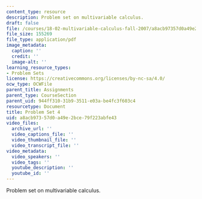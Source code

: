 ```yaml
---
content_type: resource
description: Problem set on multivariable calculus.
draft: false
file: /courses/18-02-multivariable-calculus-fall-2007/a8acb97357d0a49e2bce79f223abfe43_ps4.pdf
file_size: 155269
file_type: application/pdf
image_metadata:
  caption: ''
  credit: ''
  image-alt: ''
learning_resource_types:
- Problem Sets
license: https://creativecommons.org/licenses/by-nc-sa/4.0/
ocw_type: OCWFile
parent_title: Assignments
parent_type: CourseSection
parent_uid: 944ff310-31b9-3511-e03a-be4fc3f603c4
resourcetype: Document
title: Problem Set 4
uid: a8acb973-57d0-a49e-2bce-79f223abfe43
video_files:
  archive_url: ''
  video_captions_file: ''
  video_thumbnail_file: ''
  video_transcript_file: ''
video_metadata:
  video_speakers: ''
  video_tags: ''
  youtube_description: ''
  youtube_id: ''
---
```

Problem set on multivariable calculus.